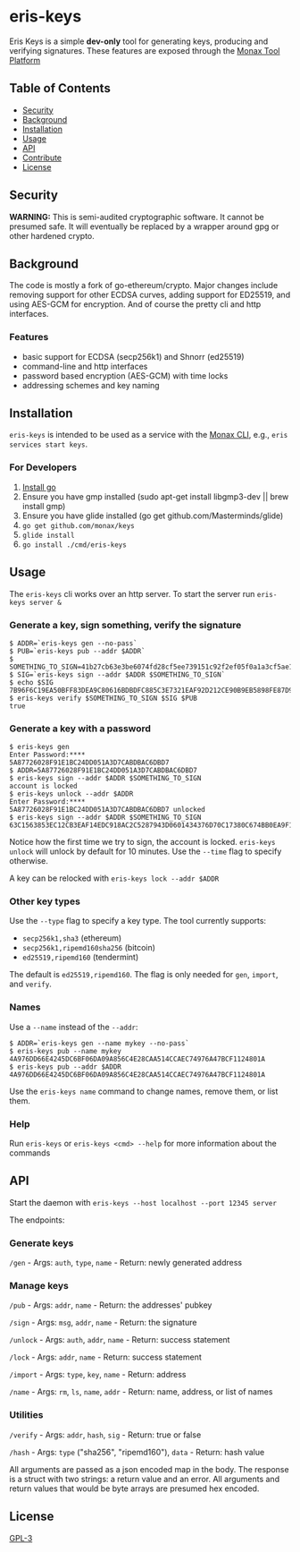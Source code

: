 # eris-keys

Eris Keys is a simple **dev-only** tool for generating keys, producing and verifying signatures. These features are exposed through the [Monax Tool Platform](https://monax.io/docs)

## Table of Contents

- [Security](#security)
- [Background](#background)
- [Installation](#installation)
- [Usage](#usage)
- [API](#api)
- [Contribute](#contribute)
- [License](#license)

## Security

**WARNING:** This is semi-audited cryptographic software. It cannot be presumed safe. It will eventually be replaced by a wrapper around gpg or other hardened crypto.

## Background

The code is mostly a fork of go-ethereum/crypto. Major changes include removing support for other ECDSA curves,
adding support for ED25519, and using AES-GCM for encryption. And of course the pretty cli and http interfaces.

### Features
- basic support for ECDSA (secp256k1) and Shnorr (ed25519)
- command-line and http interfaces
- password based encryption (AES-GCM) with time locks
- addressing schemes and key naming

## Installation

`eris-keys` is intended to be used as a service with the [Monax CLI](https://monax.io/docs), e.g., `eris services start keys`.

### For Developers

1. [Install go](https://golang.org/doc/install)
2. Ensure you have gmp installed (sudo apt-get install libgmp3-dev || brew install gmp)
3. Ensure you have glide installed (go get github.com/Masterminds/glide)
4. `go get github.com/monax/keys`
5. `glide install`
6. `go install ./cmd/eris-keys`

## Usage

The `eris-keys` cli works over an http server. To start the server run `eris-keys server &`

### Generate a key, sign something, verify the signature

```
$ ADDR=`eris-keys gen --no-pass`
$ PUB=`eris-keys pub --addr $ADDR`
$ SOMETHING_TO_SIGN=41b27cb63e3be6074fd28cf5ee739151c92f2ef05f0a1a3cf5ae13de3007fc8e
$ SIG=`eris-keys sign --addr $ADDR $SOMETHING_TO_SIGN`
$ echo $SIG
7B96F6C19EA50BFF83DEA9C80616BDBDFC885C3E7321EAF92D212CE90B9EB5898FE87D95B0A8286E4A49D0F497223C2DAFD38D50E4F6F3A39F7F7B240FDCEC03
$ eris-keys verify $SOMETHING_TO_SIGN $SIG $PUB
true
```

### Generate a key with a password

```
$ eris-keys gen
Enter Password:****
5A87726028F91E1BC24DD051A3D7CABDBAC6DBD7
$ ADDR=5A87726028F91E1BC24DD051A3D7CABDBAC6DBD7
$ eris-keys sign --addr $ADDR $SOMETHING_TO_SIGN
account is locked
$ eris-keys unlock --addr $ADDR
Enter Password:****
5A87726028F91E1BC24DD051A3D7CABDBAC6DBD7 unlocked
$ eris-keys sign --addr $ADDR $SOMETHING_TO_SIGN
63C1563853EC12CB3EAF14EDC918AC2C5287943D0601434376D70C17380C674BB0EA9F1AC24EF3276D89AAED56E353F4AAD5B276BC3B0BB96EA0EB50EA95BA0F
```

Notice how the first time we try to sign, the account is locked. `eris-keys unlock` will unlock by default for 10 minutes. Use the `--time` flag to specify otherwise.

A key can be relocked with `eris-keys lock --addr $ADDR`

### Other key types

Use the `--type` flag to specify a key type. The tool currently supports:

- `secp256k1,sha3` (ethereum)
- `secp256k1,ripemd160sha256` (bitcoin)
- `ed25519,ripemd160` (tendermint)

The default is `ed25519,ripemd160`. The flag is only needed for `gen`, `import`, and `verify`.

### Names

Use a `--name` instead of the `--addr`:

```
$ ADDR=`eris-keys gen --name mykey --no-pass`
$ eris-keys pub --name mykey
4A976DD66E4245DC6BF06DA09A856C4E28CAA514CCAEC74976A47BCF1124801A
$ eris-keys pub --addr $ADDR
4A976DD66E4245DC6BF06DA09A856C4E28CAA514CCAEC74976A47BCF1124801A
```

Use the `eris-keys name` command to change names, remove them, or list them.

### Help

Run `eris-keys` or `eris-keys <cmd> --help` for more information about the commands

## API

Start the daemon with `eris-keys --host localhost --port 12345 server`

The endpoints:

### Generate keys
`/gen`
	- Args: `auth`, `type`, `name`
	- Return:  newly generated address

### Manage keys
`/pub`
	- Args: `addr`, `name`
	- Return: the addresses' pubkey

`/sign`
	- Args: `msg`, `addr`, `name`
	- Return: the signature

`/unlock`
	- Args: `auth`, `addr`, `name`
	- Return: success statement

`/lock`
	- Args: `addr`, `name`
	- Return: success statement

`/import`
	- Args: `type`, `key`, `name`
	- Return: address

`/name`
	- Args: `rm`, `ls`, `name`, `addr`
	- Return: name, address, or list of names

### Utilities
`/verify`
	- Args: `addr`, `hash`, `sig`
	- Return: true or false

`/hash`
	- Args: `type` ("sha256", "ripemd160"), `data`
	- Return: hash value


All arguments are passed as a json encoded map in the body. The response is a struct with two strings: a return value and an error. All arguments and return values that would be byte arrays are presumed hex encoded.

## License

[GPL-3](LICENSE)

